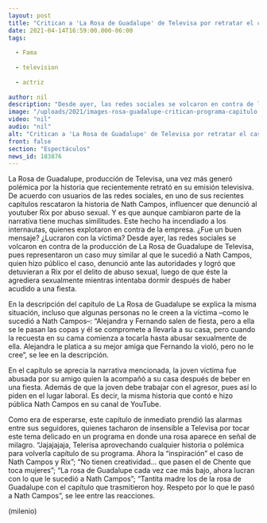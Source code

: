 ```yaml
---
layout: post
title: "Critican a 'La Rosa de Guadalupe' de Televisa por retratar el caso de abuso de Nath Campos"
date: 2021-04-14T16:59:00.000-06:00
tags:
  
  - Fama
  
  - television
  
  - actriz
  
author: nil
description: "Desde ayer, las redes sociales se volcaron en contra de la producción de La Rosa de Guadalupe de Televisa, pues representaron un caso muy similar al que le sucedió a Nath Campos. ¿Lucran con el dolor ajeno? ¿Fue una historia distinta? "
image: "/uploads/2021/images-rosa-guadalupe-critican-programa-capitulo.jpg"
video: "nil"
audio: "nil"
alt: "Critican a 'La Rosa de Guadalupe' de Televisa por retratar el caso de abuso de Nath Campos"
front: false
section: "Espectáculos"
news_id: 183876
---
```


La Rosa de Guadalupe, producción de Televisa, una vez más generó polémica por la historia que recientemente retrató en su emisión televisiva. De acuerdo con usuarios de las redes sociales, en uno de sus recientes capítulos rescataron la historia de Nath Campos, influencer que denunció al youtuber Rix por abuso sexual. Y es que aunque cambiaron parte de la narrativa tiene muchas similitudes. Este hecho ha incendiado a los internautas, quienes explotaron en contra de la empresa. ¿Fue un buen mensaje? ¿Lucraron con la víctima? Desde ayer, las redes sociales se volcaron en contra de la producción de La Rosa de Guadalupe de Televisa, pues representaron un caso muy similar al que le sucedió a Nath Campos, quien hizo público el caso, denunció ante las autoridades y logró que detuvieran a Rix por el delito de abuso sexual, luego de que éste la agrediera sexualmente mientras intentaba dormir después de haber acudido a una fiesta.

En la descripción del capítulo de La Rosa de Guadalupe se explica la misma situación, incluso que algunas personas no le creen a la víctima –como le sucedió a Nath Campos–: “Alejandra y Fernando salen de fiesta, pero a ella se le pasan las copas y él se compromete a llevarla a su casa, pero cuando la recuesta en su cama comienza a tocarla hasta abusar sexualmente de ella. Alejandra le platica a su mejor amiga que Fernando la violó, pero no le cree”, se lee en la descripción. 

En el capítulo se aprecia la narrativa mencionada, la joven víctima fue abusada por su amigo quien la acompañó a su casa después de beber en una fiesta. Además de que la joven debe trabajar con el agresor, pues así lo piden en el lugar laboral. Es decir, la misma historia que contó e hizo pública Nath Campos en su canal de YouTube. 

Como era de esperarse, este capítulo de inmediato prendió las alarmas entre sus seguidores, quienes tacharon de insensible a Televisa por tocar este tema delicado en un programa en donde una rosa aparece en señal de milagro. “Jajajajaja, Telerisa aprovechando cualquier historia o polémica para volverla capítulo de su programa. Ahora la “inspiración” el caso de Nath Campos y Rix”; “No tienen creatividad… que pasen el de Chente que toca mujeres”; “La rosa de Guadalupe cada vez cae más bajo, ahora lucran con lo que le sucedió a Nath Campos”; “Tantita madre los de la rosa de Guadalupe con el capítulo que trasmitieron hoy. Respeto por lo que le pasó a Nath Campos”, se lee entre las reacciones. 

(milenio)